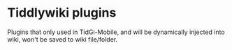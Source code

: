 # Tiddlywiki plugins

Plugins that only used in TidGi-Mobile, and will be dynamically injected into wiki, won't be saved to wiki file/folder.
